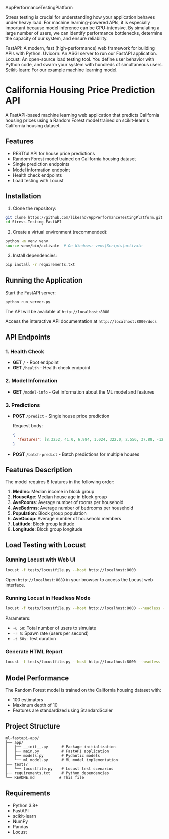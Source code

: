 AppPerformanceTestingPlatform

Stress testing is crucial for understanding how your application behaves under heavy load. For machine learning-powered APIs, it is especially important because model inference can be CPU-intensive. By simulating a large number of users, we can identify performance bottlenecks, determine the capacity of our system, and ensure reliability.

FastAPI: A modern, fast (high-performance) web framework for building APIs with Python.
Uvicorn: An ASGI server to run our FastAPI application.
Locust: An open-source load testing tool. You define user behavior with Python code, and swarm your system with hundreds of simultaneous users.
Scikit-learn: For our example machine learning model.



# California Housing Price Prediction API

A FastAPI-based machine learning web application that predicts California housing prices using a Random Forest model trained on scikit-learn's California housing dataset.

## Features

- RESTful API for house price predictions
- Random Forest model trained on California housing dataset
- Single prediction endpoints
- Model information endpoint
- Health check endpoints
- Load testing with Locust

## Installation

1. Clone the repository:
```bash
git clone https://github.com/likeshd/AppPerformanceTestingPlatform.git
cd Stress-Testing-FastAPI
```

2. Create a virtual environment (recommended):
```bash
python -m venv venv
source venv/bin/activate  # On Windows: venv\Scripts\activate
```

3. Install dependencies:
```bash
pip install -r requirements.txt
```

## Running the Application

Start the FastAPI server:
```bash
python run_server.py  
```

The API will be available at `http://localhost:8000`

Access the interactive API documentation at `http://localhost:8000/docs`

## API Endpoints

### 1. Health Check
- **GET** `/` - Root endpoint
- **GET** `/health` - Health check endpoint

### 2. Model Information
- **GET** `/model-info` - Get information about the ML model and features

### 3. Predictions
- **POST** `/predict` - Single house price prediction
  
  Request body:
  ```json
  {
    "features": [8.3252, 41.0, 6.984, 1.024, 322.0, 2.556, 37.88, -122.23]
  }
  ```

- **POST** `/batch-predict` - Batch predictions for multiple houses

## Features Description

The model requires 8 features in the following order:

1. **MedInc**: Median income in block group
2. **HouseAge**: Median house age in block group
3. **AveRooms**: Average number of rooms per household
4. **AveBedrms**: Average number of bedrooms per household
5. **Population**: Block group population
6. **AveOccup**: Average number of household members
7. **Latitude**: Block group latitude
8. **Longitude**: Block group longitude

## Load Testing with Locust

### Running Locust with Web UI

```bash
locust -f tests/locustfile.py --host http://localhost:8000
```

Open `http://localhost:8089` in your browser to access the Locust web interface.

### Running Locust in Headless Mode

```bash
locust -f tests/locustfile.py --host http://localhost:8000 --headless -u 50 -r 5 -t 60s
```

Parameters:
- `-u 50`: Total number of users to simulate
- `-r 5`: Spawn rate (users per second)
- `-t 60s`: Test duration

### Generate HTML Report

```bash
locust -f tests/locustfile.py --host http://localhost:8000 --headless -u 100 -r 10 -t 120s --html report.html
```

## Model Performance

The Random Forest model is trained on the California housing dataset with:
- 100 estimators
- Maximum depth of 10
- Features are standardized using StandardScaler

## Project Structure

```
ml-fastapi-app/
├── app/
│   ├── __init__.py      # Package initialization
│   ├── main.py          # FastAPI application
│   ├── models.py        # Pydantic models
│   └── ml_model.py      # ML model implementation
├── tests/
│   └── locustfile.py    # Locust test scenarios
├── requirements.txt     # Python dependencies
└── README.md           # This file
```

## Requirements

- Python 3.8+
- FastAPI
- scikit-learn
- NumPy
- Pandas
- Locust

